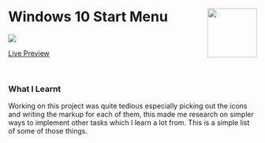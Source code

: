 # Windows 10 Start Menu <img align="right" src="https://user-images.githubusercontent.com/62628408/128092983-47c7be1b-c747-4727-9483-baca3dc891a5.png" width="100px">
<img src="https://user-images.githubusercontent.com/62628408/128295307-331fd05d-e817-454e-a08a-a55f384c2f6f.png">

<a href="https://windows-10-start-menu.netlify.app/">Live Preview</a>

</br>


### **What I Learnt**
Working on this project was quite tedious especially picking out the icons and writing the markup for each of them, this made me research on simpler ways to implement other tasks which I learn a lot from. This is a simple list of some of those things.
